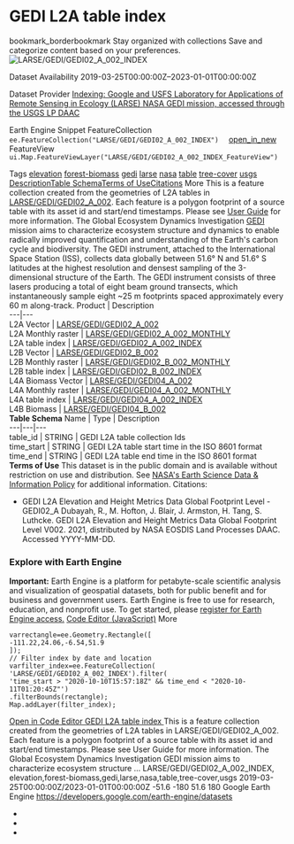  
#  GEDI L2A table index 
bookmark_borderbookmark Stay organized with collections  Save and categorize content based on your preferences. 
![LARSE/GEDI/GEDI02_A_002_INDEX](https://developers.google.com/earth-engine/datasets/images/LARSE/LARSE_GEDI_GEDI02_A_002_INDEX_sample.png) 

Dataset Availability
    2019-03-25T00:00:00Z–2023-01-01T00:00:00Z 

Dataset Provider
     [ Indexing: Google and USFS Laboratory for Applications of Remote Sensing in Ecology (LARSE) ](https://www.fs.usda.gov/) [ NASA GEDI mission, accessed through the USGS LP DAAC ](https://lpdaac.usgs.gov/products/gedi02_av002/) 

Earth Engine Snippet
     FeatureCollection `    ee.FeatureCollection("LARSE/GEDI/GEDI02_A_002_INDEX")   ` [ open_in_new ](https://code.earthengine.google.com/?scriptPath=Examples:Datasets/LARSE/LARSE_GEDI_GEDI02_A_002_INDEX)      FeatureView  `    ui.Map.FeatureViewLayer("LARSE/GEDI/GEDI02_A_002_INDEX_FeatureView")   ` 

Tags
     [elevation](https://developers.google.com/earth-engine/datasets/tags/elevation) [forest-biomass](https://developers.google.com/earth-engine/datasets/tags/forest-biomass) [gedi](https://developers.google.com/earth-engine/datasets/tags/gedi) [larse](https://developers.google.com/earth-engine/datasets/tags/larse) [nasa](https://developers.google.com/earth-engine/datasets/tags/nasa) [table](https://developers.google.com/earth-engine/datasets/tags/table) [tree-cover](https://developers.google.com/earth-engine/datasets/tags/tree-cover) [usgs](https://developers.google.com/earth-engine/datasets/tags/usgs)
[Description](https://developers.google.com/earth-engine/datasets/catalog/LARSE_GEDI_GEDI02_A_002_INDEX#description)[Table Schema](https://developers.google.com/earth-engine/datasets/catalog/LARSE_GEDI_GEDI02_A_002_INDEX#table-schema)[Terms of Use](https://developers.google.com/earth-engine/datasets/catalog/LARSE_GEDI_GEDI02_A_002_INDEX#terms-of-use)[Citations](https://developers.google.com/earth-engine/datasets/catalog/LARSE_GEDI_GEDI02_A_002_INDEX#citations) More
This is a feature collection created from the geometries of L2A tables in [LARSE/GEDI/GEDI02_A_002](https://developers.google.com/earth-engine/datasets/catalog/LARSE_GEDI_GEDI02_A_002). Each feature is a polygon footprint of a source table with its asset id and start/end timestamps.
Please see [User Guide](https://lpdaac.usgs.gov/documents/986/GEDI02_UserGuide_V2.pdf) for more information.
The Global Ecosystem Dynamics Investigation [GEDI](https://gedi.umd.edu/) mission aims to characterize ecosystem structure and dynamics to enable radically improved quantification and understanding of the Earth's carbon cycle and biodiversity. The GEDI instrument, attached to the International Space Station (ISS), collects data globally between 51.6° N and 51.6° S latitudes at the highest resolution and densest sampling of the 3-dimensional structure of the Earth. The GEDI instrument consists of three lasers producing a total of eight beam ground transects, which instantaneously sample eight ~25 m footprints spaced approximately every 60 m along-track.
Product | Description  
---|---  
L2A Vector | [LARSE/GEDI/GEDI02_A_002](https://developers.google.com/earth-engine/datasets/catalog/LARSE_GEDI_GEDI02_A_002)  
L2A Monthly raster | [LARSE/GEDI/GEDI02_A_002_MONTHLY](https://developers.google.com/earth-engine/datasets/catalog/LARSE_GEDI_GEDI02_A_002_MONTHLY)  
L2A table index | [LARSE/GEDI/GEDI02_A_002_INDEX](https://developers.google.com/earth-engine/datasets/catalog/LARSE_GEDI_GEDI02_A_002_INDEX)  
L2B Vector | [LARSE/GEDI/GEDI02_B_002](https://developers.google.com/earth-engine/datasets/catalog/LARSE_GEDI_GEDI02_B_002)  
L2B Monthly raster | [LARSE/GEDI/GEDI02_B_002_MONTHLY](https://developers.google.com/earth-engine/datasets/catalog/LARSE_GEDI_GEDI02_B_002_MONTHLY)  
L2B table index | [LARSE/GEDI/GEDI02_B_002_INDEX](https://developers.google.com/earth-engine/datasets/catalog/LARSE_GEDI_GEDI02_B_002_INDEX)  
L4A Biomass Vector | [LARSE/GEDI/GEDI04_A_002](https://developers.google.com/earth-engine/datasets/catalog/LARSE_GEDI_GEDI04_A_002)  
L4A Monthly raster | [LARSE/GEDI/GEDI04_A_002_MONTHLY](https://developers.google.com/earth-engine/datasets/catalog/LARSE_GEDI_GEDI04_A_002_MONTHLY)  
L4A table index | [LARSE/GEDI/GEDI04_A_002_INDEX](https://developers.google.com/earth-engine/datasets/catalog/LARSE_GEDI_GEDI04_A_002_INDEX)  
L4B Biomass | [LARSE/GEDI/GEDI04_B_002](https://developers.google.com/earth-engine/datasets/catalog/LARSE_GEDI_GEDI04_B_002)  
**Table Schema**
Name | Type | Description  
---|---|---  
table_id | STRING | GEDI L2A table collection Ids  
time_start | STRING | GEDI L2A table start time in the ISO 8601 format  
time_end | STRING | GEDI L2A table end time in the ISO 8601 format  
**Terms of Use**
This dataset is in the public domain and is available without restriction on use and distribution. See [NASA's Earth Science Data & Information Policy](https://www.earthdata.nasa.gov/engage/open-data-services-and-software/data-and-information-policy) for additional information.
Citations:
  * GEDI L2A Elevation and Height Metrics Data Global Footprint Level - GEDI02_A Dubayah, R., M. Hofton, J. Blair, J. Armston, H. Tang, S. Luthcke. GEDI L2A Elevation and Height Metrics Data Global Footprint Level V002. 2021, distributed by NASA EOSDIS Land Processes DAAC. Accessed YYYY-MM-DD.


### Explore with Earth Engine
**Important:** Earth Engine is a platform for petabyte-scale scientific analysis and visualization of geospatial datasets, both for public benefit and for business and government users. Earth Engine is free to use for research, education, and nonprofit use. To get started, please [register for Earth Engine access.](https://console.cloud.google.com/earth-engine)
[Code Editor (JavaScript)](https://developers.google.com/earth-engine/datasets/catalog/LARSE_GEDI_GEDI02_A_002_INDEX#code-editor-javascript-sample) More
```
varrectangle=ee.Geometry.Rectangle([
-111.22,24.06,-6.54,51.9
]);
// Filter index by date and location
varfilter_index=ee.FeatureCollection(
'LARSE/GEDI/GEDI02_A_002_INDEX').filter(
'time_start > "2020-10-10T15:57:18Z" && time_end < "2020-10-11T01:20:45Z"')
.filterBounds(rectangle);
Map.addLayer(filter_index);
```
[ Open in Code Editor ](https://code.earthengine.google.com/?scriptPath=Examples:Datasets/LARSE/LARSE_GEDI_GEDI02_A_002_INDEX)
[ GEDI L2A table index ](https://developers.google.com/earth-engine/datasets/catalog/LARSE_GEDI_GEDI02_A_002_INDEX)
This is a feature collection created from the geometries of L2A tables in LARSE/GEDI/GEDI02_A_002. Each feature is a polygon footprint of a source table with its asset id and start/end timestamps. Please see User Guide for more information. The Global Ecosystem Dynamics Investigation GEDI mission aims to characterize ecosystem structure …
LARSE/GEDI/GEDI02_A_002_INDEX, elevation,forest-biomass,gedi,larse,nasa,table,tree-cover,usgs 
2019-03-25T00:00:00Z/2023-01-01T00:00:00Z
-51.6 -180 51.6 180 
Google Earth Engine
https://developers.google.com/earth-engine/datasets
  * [ ](https://doi.org/https://www.fs.usda.gov/)
  * [ ](https://doi.org/https://lpdaac.usgs.gov/products/gedi02_av002/)
  * [ ](https://doi.org/https://developers.google.com/earth-engine/datasets/catalog/LARSE_GEDI_GEDI02_A_002_INDEX)


